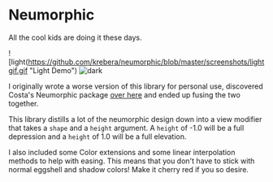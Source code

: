 # Neumorphic

All the cool kids are doing it these days.


![light(https://github.com/krebera/neumorphic/blob/master/screenshots/lightgif.gif "Light Demo")
![dark](https://github.com/krebera/neumorphic/blob/master/screenshots/darkgif.gif "Dark Demo")

I originally wrote a worse version of this library for personal use, discovered Costa's Neumorphic package [over here](https://github.com/costachung/neumorphic) and ended up fusing the two together.

This library distills a lot of the neumorphic design down into a view modifier that takes a `shape` and a `height` argument. A `height` of -1.0 will be a full depression and a `height` of 1.0 will be a full elevation.

I also included some Color extensions and some linear interpolation methods to help with easing. This means that you don't have to stick with normal eggshell and shadow colors! Make it cherry red if you so desire.
